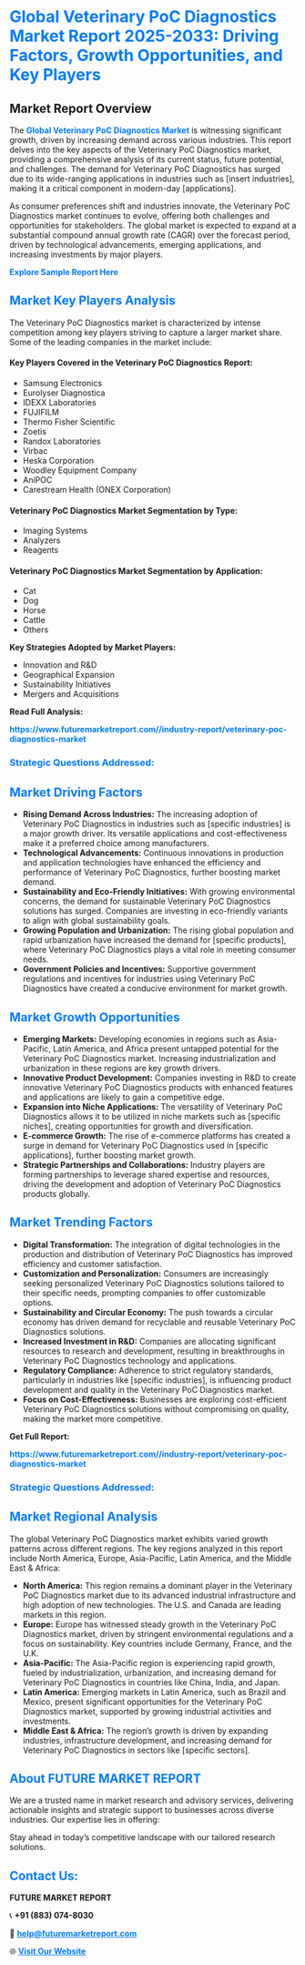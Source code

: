 <h1 style="color: #007BFF;">Global Veterinary PoC Diagnostics Market Report 2025-2033: Driving Factors, Growth Opportunities, and Key Players</h1>

<section id="overview">
<h2>Market Report Overview</h2>
<p>The <a href="https://www.futuremarketreport.com//industry-report/veterinary-poc-diagnostics-market" style="color: #007BFF; text-decoration: none;"><strong>Global Veterinary PoC Diagnostics Market</strong></a> is witnessing significant growth, driven by increasing demand across various industries. This report delves into the key aspects of the Veterinary PoC Diagnostics market, providing a comprehensive analysis of its current status, future potential, and challenges. The demand for Veterinary PoC Diagnostics has surged due to its wide-ranging applications in industries such as [insert industries], making it a critical component in modern-day [applications].</p>
<p>As consumer preferences shift and industries innovate, the Veterinary PoC Diagnostics market continues to evolve, offering both challenges and opportunities for stakeholders. The global market is expected to expand at a substantial compound annual growth rate (CAGR) over the forecast period, driven by technological advancements, emerging applications, and increasing investments by major players.</p>
</section>

<section id="overview">
<p><a href="https://www.futuremarketreport.com//request-sample/reportId=78974" style="color: #007BFF; text-decoration: none;"><strong>Explore Sample Report Here</strong></a></p>
</section>

<section id="key-players">
<h2 style="color: #007BFF;">Market Key Players Analysis</h2>
<p>The Veterinary PoC Diagnostics market is characterized by intense competition among key players striving to capture a larger market share. Some of the leading companies in the market include:</p>
<h4>Key Players Covered in the Veterinary PoC Diagnostics Report:</h4>
<ul><li>Samsung Electronics</li><li>Eurolyser Diagnostica</li><li>IDEXX Laboratories</li><li>FUJIFILM</li><li>Thermo Fisher Scientific</li><li>Zoetis</li><li>Randox Laboratories</li><li>Virbac</li><li>Heska Corporation</li><li>Woodley Equipment Company</li><li>AniPOC</li><li>Carestream Health (ONEX Corporation)</li></ul>
<h4>Veterinary PoC Diagnostics Market Segmentation by Type:</h4>
<ul><li>Imaging Systems</li><li>Analyzers</li><li>Reagents</li></ul>

<h4>Veterinary PoC Diagnostics Market Segmentation by Application:</h4>
<ul><li>Cat</li><li>Dog</li><li>Horse</li><li>Cattle</li><li>Others</li></ul>
<p><strong>Key Strategies Adopted by Market Players:</strong></p>
<ul>
<li>Innovation and R&D</li>
<li>Geographical Expansion</li>
<li>Sustainability Initiatives</li>
<li>Mergers and Acquisitions</li>
</ul>
</section>

<section>
<p><strong>Read Full Analysis: </strong></p><a href="https://www.futuremarketreport.com//industry-report/veterinary-poc-diagnostics-market" style="color: #007BFF; text-decoration: none;"><strong>https://www.futuremarketreport.com//industry-report/veterinary-poc-diagnostics-market</strong></a>
<h3 style="color: #007BFF;">Strategic Questions Addressed:</h3>
</section>

<section id="driving-factors">
<h2 style="color: #007BFF;">Market Driving Factors</h2>
<ul>
<li><strong>Rising Demand Across Industries:</strong> The increasing adoption of Veterinary PoC Diagnostics in industries such as [specific industries] is a major growth driver. Its versatile applications and cost-effectiveness make it a preferred choice among manufacturers.</li>
<li><strong>Technological Advancements:</strong> Continuous innovations in production and application technologies have enhanced the efficiency and performance of Veterinary PoC Diagnostics, further boosting market demand.</li>
<li><strong>Sustainability and Eco-Friendly Initiatives:</strong> With growing environmental concerns, the demand for sustainable Veterinary PoC Diagnostics solutions has surged. Companies are investing in eco-friendly variants to align with global sustainability goals.</li>
<li><strong>Growing Population and Urbanization:</strong> The rising global population and rapid urbanization have increased the demand for [specific products], where Veterinary PoC Diagnostics plays a vital role in meeting consumer needs.</li>
<li><strong>Government Policies and Incentives:</strong> Supportive government regulations and incentives for industries using Veterinary PoC Diagnostics have created a conducive environment for market growth.</li>
</ul>
</section>

<section id="growth-opportunities">
<h2 style="color: #007BFF;">Market Growth Opportunities</h2>
<ul>
<li><strong>Emerging Markets:</strong> Developing economies in regions such as Asia-Pacific, Latin America, and Africa present untapped potential for the Veterinary PoC Diagnostics market. Increasing industrialization and urbanization in these regions are key growth drivers.</li>
<li><strong>Innovative Product Development:</strong> Companies investing in R&D to create innovative Veterinary PoC Diagnostics products with enhanced features and applications are likely to gain a competitive edge.</li>
<li><strong>Expansion into Niche Applications:</strong> The versatility of Veterinary PoC Diagnostics allows it to be utilized in niche markets such as [specific niches], creating opportunities for growth and diversification.</li>
<li><strong>E-commerce Growth:</strong> The rise of e-commerce platforms has created a surge in demand for Veterinary PoC Diagnostics used in [specific applications], further boosting market growth.</li>
<li><strong>Strategic Partnerships and Collaborations:</strong> Industry players are forming partnerships to leverage shared expertise and resources, driving the development and adoption of Veterinary PoC Diagnostics products globally.</li>
</ul>
</section>

<section id="trending-factors">
<h2 style="color: #007BFF;">Market Trending Factors</h2>
<ul>
<li><strong>Digital Transformation:</strong> The integration of digital technologies in the production and distribution of Veterinary PoC Diagnostics has improved efficiency and customer satisfaction.</li>
<li><strong>Customization and Personalization:</strong> Consumers are increasingly seeking personalized Veterinary PoC Diagnostics solutions tailored to their specific needs, prompting companies to offer customizable options.</li>
<li><strong>Sustainability and Circular Economy:</strong> The push towards a circular economy has driven demand for recyclable and reusable Veterinary PoC Diagnostics solutions.</li>
<li><strong>Increased Investment in R&D:</strong> Companies are allocating significant resources to research and development, resulting in breakthroughs in Veterinary PoC Diagnostics technology and applications.</li>
<li><strong>Regulatory Compliance:</strong> Adherence to strict regulatory standards, particularly in industries like [specific industries], is influencing product development and quality in the Veterinary PoC Diagnostics market.</li>
<li><strong>Focus on Cost-Effectiveness:</strong> Businesses are exploring cost-efficient Veterinary PoC Diagnostics solutions without compromising on quality, making the market more competitive.</li>
</ul>
</section>

<section>
<p><strong>Get Full Report: </strong></p><a href="https://www.futuremarketreport.com//industry-report/veterinary-poc-diagnostics-market" style="color: #007BFF; text-decoration: none;"><strong>https://www.futuremarketreport.com//industry-report/veterinary-poc-diagnostics-market</strong></a>
<h3 style="color: #007BFF;">Strategic Questions Addressed:</h3>
</section>


<section id="regional-analysis">
<h2 style="color: #007BFF;">Market Regional Analysis</h2>
<p>The global Veterinary PoC Diagnostics market exhibits varied growth patterns across different regions. The key regions analyzed in this report include North America, Europe, Asia-Pacific, Latin America, and the Middle East & Africa:</p>
<ul>
<li><strong>North America:</strong> This region remains a dominant player in the Veterinary PoC Diagnostics market due to its advanced industrial infrastructure and high adoption of new technologies. The U.S. and Canada are leading markets in this region.</li>
<li><strong>Europe:</strong> Europe has witnessed steady growth in the Veterinary PoC Diagnostics market, driven by stringent environmental regulations and a focus on sustainability. Key countries include Germany, France, and the U.K.</li>
<li><strong>Asia-Pacific:</strong> The Asia-Pacific region is experiencing rapid growth, fueled by industrialization, urbanization, and increasing demand for Veterinary PoC Diagnostics in countries like China, India, and Japan.</li>
<li><strong>Latin America:</strong> Emerging markets in Latin America, such as Brazil and Mexico, present significant opportunities for the Veterinary PoC Diagnostics market, supported by growing industrial activities and investments.</li>
<li><strong>Middle East & Africa:</strong> The region’s growth is driven by expanding industries, infrastructure development, and increasing demand for Veterinary PoC Diagnostics in sectors like [specific sectors].</li>
</ul>
</section>

<footer>
<h2 style="color: #007BFF;">About FUTURE MARKET REPORT</h2>
<p>We are a trusted name in market research and advisory services, delivering actionable insights and strategic support to businesses across diverse industries. Our expertise lies in offering:</p>

<p>Stay ahead in today’s competitive landscape with our tailored research solutions.</p>

<h2 style="color: #007BFF;">Contact Us:</h2>
<p><strong>FUTURE MARKET REPORT</strong></p>
<p>📞 <strong>+91 (883) 074-8030</strong></p>
<p>📧 <strong><a href="mailto:help@futuremarketreport.com" style="color: #007BFF;">help@futuremarketreport.com</a></strong></p>
<p>🌐 <strong><a href="https://www.futuremarketreport.com/" style="color: #007BFF;">Visit Our Website</a></strong></p>
</footer>